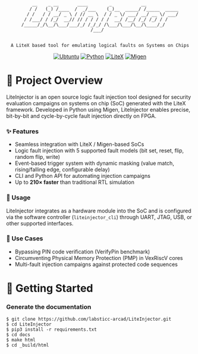 <div align="center">

```
    __    _ __       ____        _           __            
   / /   (_) /____  /  _/___    (_)__  _____/ /_____  _____
  / /   / / __/ _ \ / // __ \  / / _ \/ ___/ __/ __ \/ ___/
 / /___/ / /_/  __// // / / / / /  __/ /__/ /_/ /_/ / /    
/_____/_/\__/\___/___/_/ /_/_/ /\___/\___/\__/\____/_/     
                          /___/                            


A LiteX based tool for emulating logical faults on Systems on Chips

```

[![Ubtuntu](https://img.shields.io/badge/platform-Ubuntu%2020.04-0078d7.svg?style=for-the-badge&logo=appveyor)](https://www.ubuntu-fr.org) 
[![Python](https://img.shields.io/badge/language-Python3-%23f34b7d.svg?style=for-the-badge&logo=appveyor)](https://www.python.org) 
[![LiteX](https://img.shields.io/badge/Library-LiteX-red.svg?style=for-the-badge&logo=appveyor)](https://github.com/enjoy-digital/litex) 
[![Migen](https://img.shields.io/badge/Library-Migen-green.svg?style=for-the-badge&logo=appveyor)](https://m-labs.hk/gateware/migen/)

</div>

# :book: Project Overview

LiteInjector is an open source logic fault injection tool designed for security evaluation campaigns on systems on chip (SoC) generated with the LiteX framework. Developed in Python using Migen, LiteInjector enables precise, bit-by-bit and cycle-by-cycle fault injection directly on FPGA.

### ✨ Features

- Seamless integration with LiteX / Migen-based SoCs
- Logic fault injection with 5 supported fault models (bit set, reset, flip, random flip, write)
- Event-based trigger system with dynamic masking (value match, rising/falling edge, configurable delay)
- CLI and Python API for automating injection campaigns
- Up to **210× faster** than traditional RTL simulation

### 🔧 Usage

LiteInjector integrates as a hardware module into the SoC and is configured via the software controller (`liteinjector_cli`) through UART, JTAG, USB, or other supported interfaces.

### 🧪 Use Cases

- Bypassing PIN code verification (VerifyPin benchmark)
- Circumventing Physical Memory Protection (PMP) in VexRiscV cores
- Multi-fault injection campaigns against protected code sequences

# :rocket: Getting Started

### Generate the documentation

```console
$ git clone https://github.com/labsticc-arcad/LiteInjector.git
$ cd LiteInjector
$ pip3 install -r requirements.txt
$ cd docs
$ make html
$ cd _build/html
```
